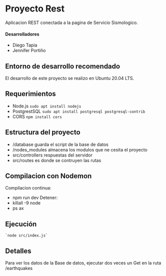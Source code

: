# Proyecto Rest

Aplicacion REST conectada a la pagina de Servicio Sismologico. 

#### Desarrolladores
- Diego Tapia
- Jennifer Portiño 

## Entorno de desarrollo recomendado 

El desarrollo de este proyecto se realizo en Ubuntu 20.04 LTS. 

## Requerimientos
- Node.js 
`sudo apt install nodejs`
- PostgrestSQL 
`sudo apt install postgresql postgresql-contrib`
- CORS
`npm install cors`

## Estructura del proyecto 
- /database guarda el script de la base de datos
- /nodes_modules almacena los modulos que ne cesita el proyecto
- src/controllers respuestas del servidor
- src/routes es donde se contruyen las rutas

## Compilacion con Nodemon 

Compilacion continua: 
- npm run dev
Detener: 
- killall -9 node
- ps ax

## Ejecución 

    `node src/index.js`

## Detalles 
Para ver los datos de la Base de datos, ejecutar dos veces un Get en la ruta /earthquakes